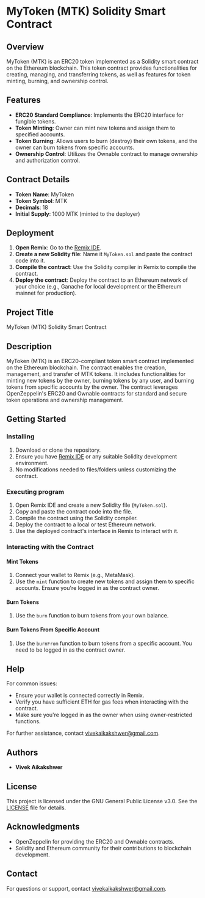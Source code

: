 # MyToken (MTK) Solidity Smart Contract

## Overview
MyToken (MTK) is an ERC20 token implemented as a Solidity smart contract on the Ethereum blockchain. This token contract provides functionalities for creating, managing, and transferring tokens, as well as features for token minting, burning, and ownership control.

## Features
- **ERC20 Standard Compliance**: Implements the ERC20 interface for fungible tokens.
- **Token Minting**: Owner can mint new tokens and assign them to specified accounts.
- **Token Burning**: Allows users to burn (destroy) their own tokens, and the owner can burn tokens from specific accounts.
- **Ownership Control**: Utilizes the Ownable contract to manage ownership and authorization control.

## Contract Details
- **Token Name**: MyToken
- **Token Symbol**: MTK
- **Decimals**: 18
- **Initial Supply**: 1000 MTK (minted to the deployer)

## Deployment
1. **Open Remix**: Go to the [Remix IDE](https://remix.ethereum.org/).
2. **Create a new Solidity file**: Name it `MyToken.sol` and paste the contract code into it.
3. **Compile the contract**: Use the Solidity compiler in Remix to compile the contract.
4. **Deploy the contract**: Deploy the contract to an Ethereum network of your choice (e.g., Ganache for local development or the Ethereum mainnet for production).

## Project Title
MyToken (MTK) Solidity Smart Contract

## Description
MyToken (MTK) is an ERC20-compliant token smart contract implemented on the Ethereum blockchain. The contract enables the creation, management, and transfer of MTK tokens. It includes functionalities for minting new tokens by the owner, burning tokens by any user, and burning tokens from specific accounts by the owner. The contract leverages OpenZeppelin's ERC20 and Ownable contracts for standard and secure token operations and ownership management.

## Getting Started
### Installing
1. Download or clone the repository.
2. Ensure you have [Remix IDE](https://remix.ethereum.org/) or any suitable Solidity development environment.
3. No modifications needed to files/folders unless customizing the contract.

### Executing program
1. Open Remix IDE and create a new Solidity file (`MyToken.sol`).
2. Copy and paste the contract code into the file.
3. Compile the contract using the Solidity compiler.
4. Deploy the contract to a local or test Ethereum network.
5. Use the deployed contract's interface in Remix to interact with it.

### Interacting with the Contract
#### Mint Tokens
1. Connect your wallet to Remix (e.g., MetaMask).
2. Use the `mint` function to create new tokens and assign them to specific accounts. Ensure you're logged in as the contract owner.

#### Burn Tokens
1. Use the `burn` function to burn tokens from your own balance.

#### Burn Tokens From Specific Account
1. Use the `burnFrom` function to burn tokens from a specific account. You need to be logged in as the contract owner.

## Help
For common issues:
- Ensure your wallet is connected correctly in Remix.
- Verify you have sufficient ETH for gas fees when interacting with the contract.
- Make sure you're logged in as the owner when using owner-restricted functions.

For further assistance, contact [vivekaikakshwer@gmail.com](mailto:vivekaikakshwer@gmail.com).

## Authors
- **Vivek Aikakshwer**

## License
This project is licensed under the GNU General Public License v3.0. See the [LICENSE](LICENSE.md) file for details.

## Acknowledgments
- OpenZeppelin for providing the ERC20 and Ownable contracts.
- Solidity and Ethereum community for their contributions to blockchain development.

## Contact
For questions or support, contact [vivekaikakshwer@gmail.com](mailto:vivekaikakshwer@gmail.com).
